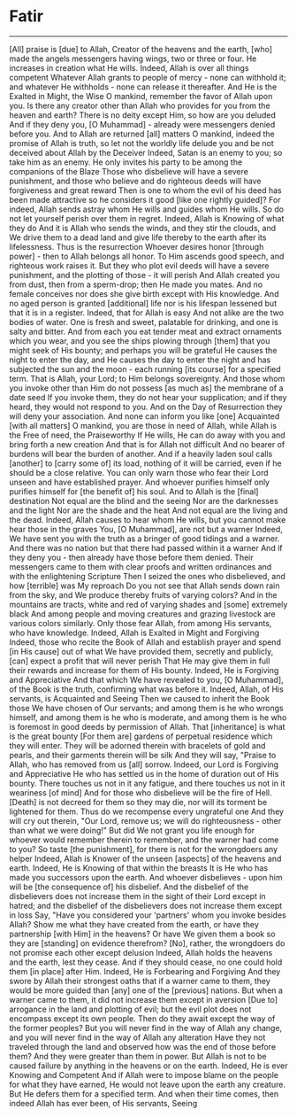 # Fatir
---
[All] praise is [due] to Allah, Creator of the heavens and the earth, [who] made the angels messengers having wings, two or three or four. He increases in creation what He wills. Indeed, Allah is over all things competent
Whatever Allah grants to people of mercy - none can withhold it; and whatever He withholds - none can release it thereafter. And He is the Exalted in Might, the Wise
O mankind, remember the favor of Allah upon you. Is there any creator other than Allah who provides for you from the heaven and earth? There is no deity except Him, so how are you deluded
And if they deny you, [O Muhammad] - already were messengers denied before you. And to Allah are returned [all] matters
O mankind, indeed the promise of Allah is truth, so let not the worldly life delude you and be not deceived about Allah by the Deceiver
Indeed, Satan is an enemy to you; so take him as an enemy. He only invites his party to be among the companions of the Blaze
Those who disbelieve will have a severe punishment, and those who believe and do righteous deeds will have forgiveness and great reward
Then is one to whom the evil of his deed has been made attractive so he considers it good [like one rightly guided]? For indeed, Allah sends astray whom He wills and guides whom He wills. So do not let yourself perish over them in regret. Indeed, Allah is Knowing of what they do
And it is Allah who sends the winds, and they stir the clouds, and We drive them to a dead land and give life thereby to the earth after its lifelessness. Thus is the resurrection
Whoever desires honor [through power] - then to Allah belongs all honor. To Him ascends good speech, and righteous work raises it. But they who plot evil deeds will have a severe punishment, and the plotting of those - it will perish
And Allah created you from dust, then from a sperm-drop; then He made you mates. And no female conceives nor does she give birth except with His knowledge. And no aged person is granted [additional] life nor is his lifespan lessened but that it is in a register. Indeed, that for Allah is easy
And not alike are the two bodies of water. One is fresh and sweet, palatable for drinking, and one is salty and bitter. And from each you eat tender meat and extract ornaments which you wear, and you see the ships plowing through [them] that you might seek of His bounty; and perhaps you will be grateful
He causes the night to enter the day, and He causes the day to enter the night and has subjected the sun and the moon - each running [its course] for a specified term. That is Allah, your Lord; to Him belongs sovereignty. And those whom you invoke other than Him do not possess [as much as] the membrane of a date seed
If you invoke them, they do not hear your supplication; and if they heard, they would not respond to you. And on the Day of Resurrection they will deny your association. And none can inform you like [one] Acquainted [with all matters]
O mankind, you are those in need of Allah, while Allah is the Free of need, the Praiseworthy
If He wills, He can do away with you and bring forth a new creation
And that is for Allah not difficult
And no bearer of burdens will bear the burden of another. And if a heavily laden soul calls [another] to [carry some of] its load, nothing of it will be carried, even if he should be a close relative. You can only warn those who fear their Lord unseen and have established prayer. And whoever purifies himself only purifies himself for [the benefit of] his soul. And to Allah is the [final] destination
Not equal are the blind and the seeing
Nor are the darknesses and the light
Nor are the shade and the heat
And not equal are the living and the dead. Indeed, Allah causes to hear whom He wills, but you cannot make hear those in the graves
You, [O Muhammad], are not but a warner
Indeed, We have sent you with the truth as a bringer of good tidings and a warner. And there was no nation but that there had passed within it a warner
And if they deny you - then already have those before them denied. Their messengers came to them with clear proofs and written ordinances and with the enlightening Scripture
Then I seized the ones who disbelieved, and how [terrible] was My reproach
Do you not see that Allah sends down rain from the sky, and We produce thereby fruits of varying colors? And in the mountains are tracts, white and red of varying shades and [some] extremely black
And among people and moving creatures and grazing livestock are various colors similarly. Only those fear Allah, from among His servants, who have knowledge. Indeed, Allah is Exalted in Might and Forgiving
Indeed, those who recite the Book of Allah and establish prayer and spend [in His cause] out of what We have provided them, secretly and publicly, [can] expect a profit that will never perish
That He may give them in full their rewards and increase for them of His bounty. Indeed, He is Forgiving and Appreciative
And that which We have revealed to you, [O Muhammad], of the Book is the truth, confirming what was before it. Indeed, Allah, of His servants, is Acquainted and Seeing
Then we caused to inherit the Book those We have chosen of Our servants; and among them is he who wrongs himself, and among them is he who is moderate, and among them is he who is foremost in good deeds by permission of Allah. That [inheritance] is what is the great bounty
[For them are] gardens of perpetual residence which they will enter. They will be adorned therein with bracelets of gold and pearls, and their garments therein will be silk
And they will say, "Praise to Allah, who has removed from us [all] sorrow. Indeed, our Lord is Forgiving and Appreciative
He who has settled us in the home of duration out of His bounty. There touches us not in it any fatigue, and there touches us not in it weariness [of mind]
And for those who disbelieve will be the fire of Hell. [Death] is not decreed for them so they may die, nor will its torment be lightened for them. Thus do we recompense every ungrateful one
And they will cry out therein, "Our Lord, remove us; we will do righteousness - other than what we were doing!" But did We not grant you life enough for whoever would remember therein to remember, and the warner had come to you? So taste [the punishment], for there is not for the wrongdoers any helper
Indeed, Allah is Knower of the unseen [aspects] of the heavens and earth. Indeed, He is Knowing of that within the breasts
It is He who has made you successors upon the earth. And whoever disbelieves - upon him will be [the consequence of] his disbelief. And the disbelief of the disbelievers does not increase them in the sight of their Lord except in hatred; and the disbelief of the disbelievers does not increase them except in loss
Say, "Have you considered your 'partners' whom you invoke besides Allah? Show me what they have created from the earth, or have they partnership [with Him] in the heavens? Or have We given them a book so they are [standing] on evidence therefrom? [No], rather, the wrongdoers do not promise each other except delusion
Indeed, Allah holds the heavens and the earth, lest they cease. And if they should cease, no one could hold them [in place] after Him. Indeed, He is Forbearing and Forgiving
And they swore by Allah their strongest oaths that if a warner came to them, they would be more guided than [any] one of the [previous] nations. But when a warner came to them, it did not increase them except in aversion
[Due to] arrogance in the land and plotting of evil; but the evil plot does not encompass except its own people. Then do they await except the way of the former peoples? But you will never find in the way of Allah any change, and you will never find in the way of Allah any alteration
Have they not traveled through the land and observed how was the end of those before them? And they were greater than them in power. But Allah is not to be caused failure by anything in the heavens or on the earth. Indeed, He is ever Knowing and Competent
And if Allah were to impose blame on the people for what they have earned, He would not leave upon the earth any creature. But He defers them for a specified term. And when their time comes, then indeed Allah has ever been, of His servants, Seeing

